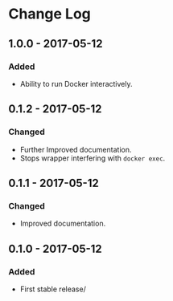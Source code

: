 # Change Log
## 1.0.0 - 2017-05-12
### Added
- Ability to run Docker interactively.

## 0.1.2 - 2017-05-12
### Changed
- Further Improved documentation.
- Stops wrapper interfering with `docker exec`.

## 0.1.1 - 2017-05-12
### Changed
- Improved documentation.

## 0.1.0 - 2017-05-12
### Added
- First stable release/
